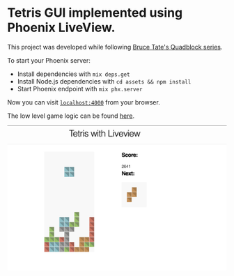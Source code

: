# Tetris GUI implemented using Phoenix LiveView.

This project was developed while following  [Bruce Tate's Quadblock series](https://grox.io/series/quad).

To start your Phoenix server:

  * Install dependencies with `mix deps.get`
  * Install Node.js dependencies with `cd assets && npm install`
  * Start Phoenix endpoint with `mix phx.server`

Now you can visit [`localhost:4000`](http://localhost:4000) from your browser.


The low level game logic can be found [here](https://github.com/crisefd/tetris).

![Tetris in action](tetris-screen-shot.png)
